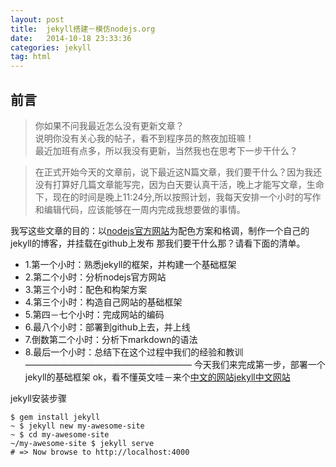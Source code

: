 ```yaml
---
layout: post
title:  jekyll搭建－模仿nodejs.org
date:   2014-10-18 23:33:36
categories: jekyll
tag: html
---
```


前言
---

>你如果不问我最近怎么没有更新文章？<br>
>说明你没有关心我的帖子，看不到程序员的熬夜加班嘛！<br>
>最近加班有点多，所以我没有更新，当然我也在思考下一步干什么？<br>

>在正式开始今天的文章前，说下最近这N篇文章，我们要干什么？因为我还没有打算好几篇文章能写完，因为白天要认真干活，晚上才能写文章，生命下，现在的时间是晚上11:24分,所以按照计划，我每天安排一个小时的写作和编辑代码，应该能够在一周内完成我想要做的事情。

我写这些文章的目的：以[nodejs官方网站](http://www.nodejs.org/)为配色方案和格调，制作一个自己的 jekyll的博客，并挂载在github上发布
那我们要干什么那？请看下面的清单。

- 1.第一个小时：熟悉jekyll的框架，并构建一个基础框架
- 2.第二个小时：分析nodejs官方网站
- 3.第三个小时：配色和构架方案
- 4.第三个小时：构造自己网站的基础框架
- 5.第四－七个小时：完成网站的编码
- 6.最八个小时：部署到github上去，并上线
- 7.倒数第二个小时：分析下markdown的语法
- 8.最后一个小时：总结下在这个过程中我们的经验和教训
———————————————————
今天我们来完成第一步，部署一个jekyll的基础框架
ok，看不懂英文哇－来个[中文的网站jekyll中文网站](http://jekyllcn.com/)


jekyll安装步骤

```base
$ gem install jekyll
~ $ jekyll new my-awesome-site
~ $ cd my-awesome-site
~/my-awesome-site $ jekyll serve
# => Now browse to http://localhost:4000
```
